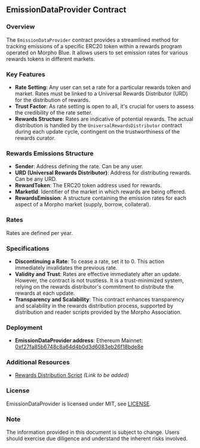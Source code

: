 ## EmissionDataProvider Contract

### Overview

The `EmissionDataProvider` contract provides a streamlined method for tracking emissions of a specific ERC20 token within a rewards program operated on Morpho Blue. It allows users to set emission rates for various rewards tokens in different markets.

### Key Features

- **Rate Setting**: Any user can set a rate for a particular rewards token and market. Rates must be linked to a Universal Rewards Distributor (URD) for the distribution of rewards.
- **Trust Factor**: As rate setting is open to all, it's crucial for users to assess the credibility of the rate setter.
- **Rewards Structure**: Rates are indicative of potential rewards. The actual distribution is handled by the `UniversalRewardsDistributor` contract during each update cycle, contingent on the trustworthiness of the rewards curator.

### Rewards Emissions Structure

- **Sender**: Address defining the rate. Can be any user.
- **URD (Universal Rewards Distributor)**: Address for distributing rewards. Can be any URD.
- **RewardToken**: The ERC20 token address used for rewards.
- **MarketId**: Identifier of the market in which rewards are being offered.
- **RewardsEmission**: A structure containing the emission rates for each aspect of a Morpho market (supply, borrow, collateral).

### Rates

Rates are defined per year.

### Specifications

- **Discontinuing a Rate**: To cease a rate, set it to 0. This action immediately invalidates the previous rate.
- **Validity and Trust**: Rates are effective immediately after an update. However, the contract is not trustless. It is a trust-minimized system, relying on the rewards distributor's commitment to distribute the rewards at each update.
- **Transparency and Scalability**: This contract enhances transparency and scalability in the rewards distribution process, supported by distribution and reader scripts provided by the Morpho Association.

### Deployment

- **EmissionDataProvider address**: Ethereum Mainnet: [0xf27fa85b6748c8a64d4b0d3d6083eb26f18bde8e](https://etherscan.io/address/0xf27fa85b6748c8a64d4b0d3d6083eb26f18bde8e)

### Additional Resources

- [Rewards Distribution Script](#) _(Link to be added)_

### License

EmissionDataProvider is licensed under MIT, see [LICENSE](https://github.com/morpho-org/morpho-blue-rewards-emissions/blob/main/LICENSE).

### Note

The information provided in this document is subject to change. Users should exercise due diligence and understand the inherent risks involved.
